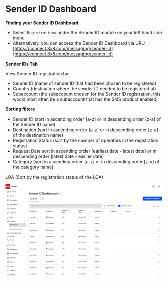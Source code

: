 # Sender ID Dashboard

**Finding your Sender ID Dashboard**

* Select `Registrations` under the Sender ID module on your left hand side menu
* Alternatively, you can access the Sender ID Dashboard via URL: [https://connect.8x8.com/messaging/sender-id](https://connect.8x8.com/messaging/sender-id)

**Sender IDs Tab**  

View Sender ID registration by:

* Sender ID (name of sender ID that had been chosen to be registered)
* Country (destination where the sender ID needed to be registered at)
* Subaccount (the subaccount chosen for the Sender ID registration, this would most often be a subaccount that has the SMS product enabled)

**Sorting filters**

* Sender ID (sort in ascending order [a-z] or in descending order [z-a] of the Sender ID name)
* Destination (sort in ascending order [a-z] or in descending order [z-a] of the destination name)
* Registration Status (sort by the number of operators in the registration status)
* Request Date sort in ascending order [earliest date - latest date] or in descending order [latest date - earlier date]
* Category (sort in ascending order [a-z] or in descending order [z-a] of the category name)  

LOA (Sort by the registration status of the LOA)

![Sender ID Dashboard](../images/bb3ebb967667fb19202b5bb4bd65f2c8c1b8d9c5c914d25f9b3b7a9bb8451afd-Sender_ID_Dashboard.png)
